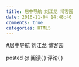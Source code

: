 ```yaml
---
title: 居中导航 刘江龙 博客园
date: 2016-11-04 14:48:40
comments: true
categories: HTML5
---
```


#居中导航 刘江龙 博客园

 
posted @
阅读(
) 评论(
)
